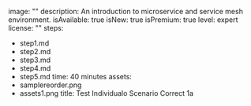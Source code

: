 image: ""
description: An introduction to microservice and service mesh environment.
isAvailable: true
isNew: true
isPremium: true
level: expert
license: ""
steps:
 - step1.md
 - step2.md
 - step3.md
 - step4.md
 - step5.md
time: 40 minutes
assets:
 - samplereorder.png
 - assets1.png
title: Test Individualo Scenario Correct 1a